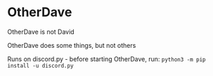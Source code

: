 # OtherDave
OtherDave is not David

OtherDave does some things, but not others

Runs on discord.py - before starting OtherDave, run:
`python3 -m pip install -u discord.py`